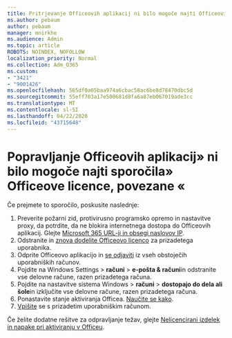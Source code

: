 ```yaml
---
title: Pritrjevanje Officeovih aplikacij ni bilo mogoče najti Officeovih licenc, povezanih s sporočilom
ms.author: pebaum
author: pebaum
manager: mnirkhe
ms.audience: Admin
ms.topic: article
ROBOTS: NOINDEX, NOFOLLOW
localization_priority: Normal
ms.collection: Adm_O365
ms.custom:
- "3421"
- "9001426"
ms.openlocfilehash: 565df0a05baa974a6cbac58ac6be8d78470dbc5d
ms.sourcegitcommit: 55eff703a17e500681d8fa6a87eb067019ade3cc
ms.translationtype: MT
ms.contentlocale: sl-SI
ms.lasthandoff: 04/22/2020
ms.locfileid: "43715648"
---
```

# <a name="fixing-the-office-apps-couldnt-find-office-licenses-associated-message"></a>Popravljanje Officeovih aplikacij» ni bilo mogoče najti sporočila» Officeove licence, povezane «

Če prejmete to sporočilo, poskusite naslednje:

1. Preverite požarni zid, protivirusno programsko opremo in nastavitve proxy, da potrdite, da ne blokira internetnega dostopa do Officeovih aplikacij. Glejte [Microsoft 365 URL-ji in obsegi naslovov IP](https://docs.microsoft.com/office365/enterprise/urls-and-ip-address-ranges).
2. Odstranite in [znova dodelite Officeovo licenco](https://docs.microsoft.com/office365/admin/manage/assign-licenses-to-users) za prizadetega uporabnika. 
3. Odprite Officeovo aplikacijo in [se odjaviti](https://support.office.com/article/5a20dc11-47e9-4b6f-945d-478cb6d92071) iz vseh obstoječih uporabniških računov.
4. Pojdite na Windows Settings > **računi** > **e-pošta & računi**in odstranite vse delovne račune, razen prizadetega računa.
5. Pojdite na nastavitve sistema Windows > **računi** > **dostopajo do dela ali šole**in izključite vse delovne račune, razen prizadetega računa.
6. Ponastavite stanje aktiviranja Officea. [Naučite se kako](https://docs.microsoft.com/office365/troubleshoot/activation/reset-office-365-proplus-activation-state).
7. [Vpišite](https://support.office.com/article/628ea040-f265-49de-b986-be09c3ebf8a9) se s prizadetim uporabniškim računom.

Če želite dodatne rešitve za odpravljanje težav, glejte [Nelicencirani izdelek in napake pri aktiviranju v Officeu](https://support.office.com/Article/0d23d3c0-c19c-4b2f-9845-5344fedc4380).